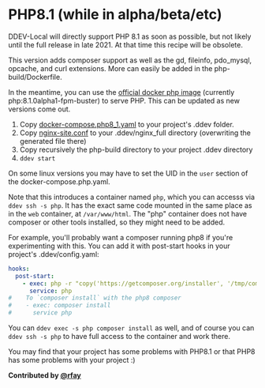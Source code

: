 # PHP8.1 (while in alpha/beta/etc)

DDEV-Local will directly support PHP 8.1 as soon as possible, but not likely until the full release in late 2021. At that time this recipe will be obsolete.

This version adds composer support as well as the gd, fileinfo, pdo_mysql, opcache, and curl extensions. More can easily be added in the php-build/Dockerfile.

In the meantime, you can use the [official docker php image](https://hub.docker.com/_/php) (currently php:8.1.0alpha1-fpm-buster) to serve PHP.  This can be updated as new versions come out.

1. Copy [docker-compose.php8_1.yaml](docker-compose.php8_1.yaml) to your project's .ddev folder.
2. Copy [nginx-site.conf](nginx-site.conf) to your .ddev/nginx_full directory (overwriting the generated file there)
3. Copy recursively the php-build directory to your project .ddev directory
4. `ddev start`

On some linux versions you may have to set the UID in the `user` section of the docker-compose.php.yaml.

Note that this introduces a container named `php`, which you can accesss via `ddev ssh -s php`. It has the exact same code mounted in the same place as in the `web` container, at `/var/www/html`. The "php" container does not have composer or other tools installed, so they might need to be added.

For example, you'll probably want a composer running php8 if you're experimenting with this. You can add it with post-start hooks in your project's .ddev/config.yaml:

```yaml
hooks:
  post-start:
    - exec: php -r "copy('https://getcomposer.org/installer', '/tmp/composer-setup.php');" && php /tmp/composer-setup.php --install-dir=/usr/local/bin --filename=composer
      service: php
#    To `composer install` with the php8 composer
#    - exec: composer install
#      service php
```

You can `ddev exec -s php composer install` as well, and of course you can `ddev ssh -s php` to have full access to the container and work there.

You may find that your project has some problems with PHP8.1 or that PHP8 has some problems with your project :)

**Contributed by [@rfay](https://github.com/rfay)**
